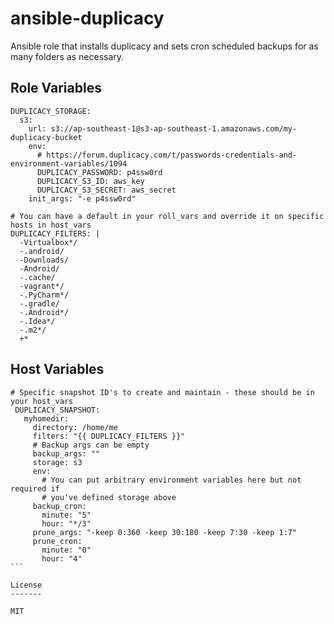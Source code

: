 ansible-duplicacy
=========

Ansible role that installs duplicacy and sets cron scheduled backups for as many folders as necessary.

Role Variables
--------------

```
DUPLICACY_STORAGE:
  s3:
    url: s3://ap-southeast-1@s3-ap-southeast-1.amazonaws.com/my-duplicacy-bucket
    env:
      # https://forum.duplicacy.com/t/passwords-credentials-and-environment-variables/1094
      DUPLICACY_PASSWORD: p4ssw0rd
      DUPLICACY_S3_ID: aws_key
      DUPLICACY_S3_SECRET: aws_secret
    init_args: "-e p4ssw0rd"

# You can have a default in your roll_vars and override it on specific hosts in host_vars
DUPLICACY_FILTERS: |
  -Virtualbox*/
  -.android/
  -Downloads/
  -Android/
  -.cache/
  -vagrant*/
  -.PyCharm*/
  -.gradle/
  -.Android*/
  -.Idea*/
  -.m2*/
  +*
````

Host Variables
--------------

````
# Specific snapshot ID's to create and maintain - these should be in your host_vars
 DUPLICACY_SNAPSHOT:
   myhomedir:
     directory: /home/me
     filters: "{{ DUPLICACY_FILTERS }}"
     # Backup args can be empty
     backup_args: ""
     storage: s3
     env:
       # You can put arbitrary environment variables here but not required if
       # you've defined storage above
     backup_cron:
       minute: "5"
       hour: "*/3"
     prune_args: "-keep 0:360 -keep 30:180 -keep 7:30 -keep 1:7"
     prune_cron:
       minute: "0"
       hour: "4"
```

License
-------

MIT
